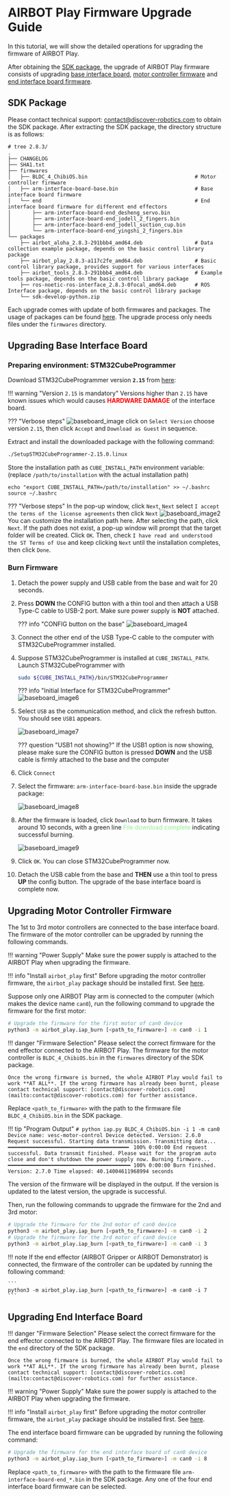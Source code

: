 # AIRBOT Play Firmware Upgrade Guide

In this tutorial, we will show the detailed operations for upgrading the firmware of AIRBOT Play.

After obtaining the [SDK package](#firmware-package), the upgrade of AIRBOT Play firmware consists of upgrading [base interface board](#upgrading-base-interface-board), [motor controller firmware](#upgrading-motor-controller-firmware) and [end interface board firmware](#upgrading-end-interface-board).

## SDK Package

Please contact technical support: [contact@discover-robotics.com](mailto:contact@discover-robotics.com) to obtain the SDK package. After extracting the SDK package, the directory structure is as follows:
```shell
# tree 2.8.3/
.
├── CHANGELOG
├── SHA1.txt
├── firmwares
│   ├── BLDC_4_ChibiOS.bin                                   # Motor controller firmware
│   ├── arm-interface-board-base.bin                         # Base interface board firmware 
│   └── end                                                  # End interface board firmware for different end effectors
│       ├── arm-interface-board-end_desheng_servo.bin
│       ├── arm-interface-board-end_jodell_2_fingers.bin
│       ├── arm-interface-board-end_jodell_suction_cup.bin
│       └── arm-interface-board-end_yingshi_2_fingers.bin
└── packages
    ├── airbot_aloha_2.8.3-291bbb4_amd64.deb                 # Data collection example package, depends on the basic control library package
    ├── airbot_play_2.8.3-a117c2fe_amd64.deb                 # Basic control library package, provides support for various interfaces
    ├── airbot_tools_2.8.3-291bbb4_amd64.deb                 # Example tools package, depends on the basic control library package
    ├── ros-noetic-ros-interface_2.8.3-0focal_amd64.deb      # ROS Interface package, depends on the basic control library package
    └── sdk-develop-python.zip
```

Each upgrade comes with update of both firmwares and packages. The usage of packages can be found [here](../tutorials/env.md). The upgrade process only needs files under the `firmwares` directory.

## Upgrading Base Interface Board

### Preparing environment: STM32CubeProgrammer

Download STM32CubeProgrammer version **`2.15`** from [here](https://www.st.com/en/development-tools/stm32cubeprog.html):

!!! warning "Version `2.15` is mandatory"
    Versions higher than `2.15` have known issues which would causes <span style='color:red'>**HARDWARE DAMAGE**</span> of the interface board.

??? "Verbose steps"
    ![baseboard_image](assets/baseboard_image_en.png)
    click on `Select Version` choose version `2.15`, then click `Accept` and `Download as Guest` in sequence.

Extract and install the downloaded package with the following command:

```bash
./SetupSTM32CubeProgrammer-2.15.0.linux
```

Store the installation path as `CUBE_INSTALL_PATH` environment variable: (replace `/path/to/installation` with the actual installation path)
```shell
echo "export CUBE_INSTALL_PATH=/path/to/installation" >> ~/.bashrc
source ~/.bashrc
```

??? "Verbose steps"
    In the pop-up window, click `Next`, `Next` select `I accept the terms of the license agreements` then click `Next`
    ![baseboard_image2](assets/baseboard_image2.png)
    You can customize the installation path here. After selecting the path, click `Next`. If the path does not exist, a pop-up window will prompt that the target folder will be created. Click `OK`.
    Then, check `I have read and understood the ST Terms of Use` and keep clicking `Next` until the installation completes, then click `Done`.


### Burn Firmware

1. Detach the power supply and USB cable from the base and wait for 20 seconds.

2. Press **DOWN** the CONFIG button with a thin tool and then attach a USB Type-C cable to USB-2 port. Make sure power supply is **NOT** attached.

    ??? info "CONFIG button on the base"
        ![baseboard_image4](assets/baseboard_image4.png)

3. Connect the other end of the USB Type-C cable to the computer with STM32CubeProgrammer installed.

4. Suppose STM32CubeProgrammer is installed at `CUBE_INSTALL_PATH`. Launch STM32CubeProgrammer with

    ```bash
    sudo ${CUBE_INSTALL_PATH}/bin/STM32CubeProgrammer
    ```
    ??? info "Initial Interface for STM32CubeProgrammer"
        ![baseboard_image6](assets/baseboard_image6.png)

5. Select `USB` as the communication method, and click the refresh button. You should see `USB1` appears.

    ![baseboard_image7](assets/baseboard_image7.png)

    ??? question "USB1 not showing?"
        If the USB1 option is now showing, please make sure the CONFIG button is pressed **DOWN** and the USB cable is firmly attached to the base and the computer

6. Click `Connect`

7. Select the firmware: `arm-interface-board-base.bin` inside the upgrade package:

    ![baseboard_image8](assets/baseboard_image8.png)

8. After the firmware is loaded, click `Download` to burn firmware. It takes around 10 seconds, with a green line <span style='color: lightgreen'>File download complete</span> indicating successful burning.

    ![baseboard_image9](assets/baseboard_image9_en.png)

9. Click `OK`. You can close STM32CubeProgrammer now.

10. Detach the USB cable from the base and **THEN** use a thin tool to press **UP** the config button. The upgrade of the base interface board is complete now.

## Upgrading Motor Controller Firmware

The 1st to 3rd motor controllers are connected to the base interface board. The firmware of the motor controller can be upgraded by running the following commands.

!!! warning "Power Supply"
    Make sure the power supply is attached to the AIRBOT Play when upgrading the firmware.

!!! info "Install `airbot_play` first"
    Before upgrading the motor controller firmware, the `airbot_play` package should be installed first. See [here](./env.md).

Suppose only one AIRBOT Play arm is connected to the computer (which makes the device name `can0`), run the following command to upgrade the firmware for the first motor:

```bash
# Upgrade the firmware for the first motor of can0 device
python3 -m airbot_play.iap_burn [<path_to_firmware>] -m can0 -i 1
```

!!! danger "Firmware Selection"
    Please select the correct firmware for the end effector connected to the AIRBOT Play. The firmware for the motor controller is `BLDC_4_ChibiOS.bin` in the `firmwares` directory of the SDK package.

    Once the wrong firmware is burned, the whole AIRBOT Play would fail to work **AT ALL**. If the wrong firmware has already been burnt, please contact technical support: [contact@discover-robotics.com](mailto:contact@discover-robotics.com) for further assistance.

Replace `<path_to_firmware>` with the path to the firmware file `BLDC_4_ChibiOS.bin` in the SDK package.

!!! tip "Program Output"
    ```
    # python iap.py BLDC_4_ChibiOS.bin -i 1 -m can0
    Device name: vesc-motor-control
    Device detected.
    Version: 2.6.0
    Request successful. Starting data transmission.
    Transmitting data... ━━━━━━━━━━━━━━━━━━━━━━━━━━━━━━━━━━━━━━━╸ 100% 0:00:00
    End request successful. Data transmit finished.
    Please wait for the program auto close and don't shutdown the power supply now.
    Burning firmware... ━━━━━━━━━━━━━━━━━━━━━━━━━━━━━━━━━━━━━━━━ 100% 0:00:00
    Burn finished.
    Version: 2.7.0
    Time elapsed: 40.14004611968994 seconds
    ```

The version of the firmware will be displayed in the output. If the version is updated to the latest version, the upgrade is successful.

Then, run the following commands to upgrade the firmware for the 2nd and 3rd motor:

```bash
# Upgrade the firmware for the 2nd motor of can0 device
python3 -m airbot_play.iap_burn [<path_to_firmware>] -m can0 -i 2
# Upgrade the firmware for the 3rd motor of can0 device
python3 -m airbot_play.iap_burn [<path_to_firmware>] -m can0 -i 3
```

!!! note 
    If the end effector (AIRBOT Gripper or AIRBOT Demonstrator) is connected, the firmware of the controller can be updated by running the following command:
    
    ```
    python3 -m airbot_play.iap_burn [<path_to_firmware>] -m can0 -i 7
    ```

## Upgrading End Interface Board

!!! danger "Firmware Selection"
    Please select the correct firmware for the end effector connected to the AIRBOT Play. The firmware files are located in the `end` directory of the SDK package.

    Once the wrong firmware is burned, the whole AIRBOT Play would fail to work **AT ALL**. If the wrong firmware has already been burnt, please contact technical support: [contact@discover-robotics.com](mailto:contact@discover-robotics.com) for further assistance.

!!! warning "Power Supply"
    Make sure the power supply is attached to the AIRBOT Play when upgrading the firmware.

!!! info "Install `airbot_play` first"
    Before upgrading the motor controller firmware, the `airbot_play` package should be installed first. See [here](./env.md).

The end interface board firmware can be upgraded by running the following command:

```bash
# Upgrade the firmware for the end interface board of can0 device
python3 -m airbot_play.iap_burn [<path_to_firmware>] -m can0 -i 8
```

Replace `<path_to_firmware>` with the path to the firmware file `arm-interface-board-end_*.bin` in the SDK package. Any one of the four end interface board firmware can be selected.